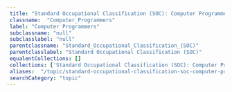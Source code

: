 ```yaml
--- 
 title: "Standard Occupational Classification (SOC): Computer Programmers" 
 classname:  "Computer_Programmers" 
 label: "Computer Programmers" 
 subclassname: "null" 
 subclasslabel: "null" 
 parentclassname: "Standard_Occupational_Classification_(SOC)" 
 parentclasslabel: "Standard Occupational Classification (SOC)" 
 equalentCollections: [] 
 collections: ['Standard Occupational Classification (SOC): Computer Programmers']
 aliases:  "/topic/standard-occupational-classification-soc-computer-programmers"  
 searchCategory: "topic" 
---
```

